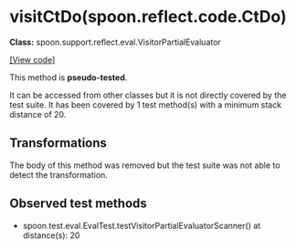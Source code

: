 # visitCtDo(spoon.reflect.code.CtDo)

**Class:** spoon.support.reflect.eval.VisitorPartialEvaluator

[[View code]](https://github.com/INRIA/spoon/blob/fd878bc71b73fc1da82356eaa6578f760c70f0de/src/main/java//spoon/support/reflect/eval/VisitorPartialEvaluator.java#L266)

This method is **pseudo-tested**.


It can be accessed from other classes but it is not directly covered by the test suite. 
It has been covered by 1 test method(s) with a minimum stack distance of 20.

## Transformations

The body of this method was removed but the test suite was not able to detect the transformation.



## Observed test methods

* spoon.test.eval.EvalTest.testVisitorPartialEvaluatorScanner() at distance(s): 20

